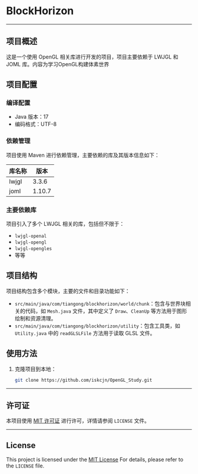 # BlockHorizon

---

## 项目概述
这是一个使用 OpenGL 相关库进行开发的项目，项目主要依赖于 LWJGL 和 JOML 库。内容为学习OpenGL构建体素世界

## 项目配置

### 编译配置
- Java 版本：17
- 编码格式：UTF-8

### 依赖管理
项目使用 Maven 进行依赖管理，主要依赖的库及其版本信息如下：

| 库名称 | 版本 |
| ---- | ---- |
| lwjgl | 3.3.6 |
| joml | 1.10.7 |

### 主要依赖库
项目引入了多个 LWJGL 相关的库，包括但不限于：
- `lwjgl-openal`
- `lwjgl-opengl`
- `lwjgl-opengles`
- 等等

## 项目结构
项目结构包含多个模块，主要的文件和目录功能如下：
- `src/main/java/com/tiangong/blockhorizon/world/chunk`：包含与世界块相关的代码，如 `Mesh.java` 文件，其中定义了 `Draw`、`CleanUp` 等方法用于图形绘制和资源清理。
- `src/main/java/com/tiangong/blockhorizon/utility`：包含工具类，如 `Utility.java` 中的 `readGLSLFile` 方法用于读取 GLSL 文件。

## 使用方法
1. 克隆项目到本地：
   ```sh
   git clone https://github.com/iskcjn/OpenGL_Study.git

---

## 许可证
本项目使用 [MIT 许可证](LICENSE.md) 进行许可，详情请参阅 `LICENSE` 文件。

---

## License
This project is licensed under the [MIT License](LICENSE.md) For details, please refer to the `LICENSE` file.